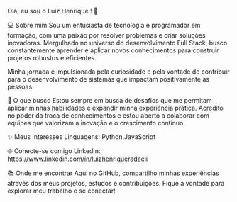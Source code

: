 Olá, eu sou o Luiz Henrique ! 👋

💻 Sobre mim
Sou um entusiasta de tecnologia e programador em formação, com uma paixão por resolver problemas e criar soluções inovadoras. Mergulhado no universo do desenvolvimento Full Stack, busco constantemente aprender e aplicar novos conhecimentos para construir projetos robustos e eficientes.

Minha jornada é impulsionada pela curiosidade e pela vontade de contribuir para o desenvolvimento de sistemas que impactam positivamente as pessoas.

🚀 O que busco
Estou sempre em busca de desafios que me permitam aplicar minhas habilidades e expandir minha experiência prática. Acredito no poder da troca de conhecimentos e estou aberto a colaborar com equipes que valorizam a inovação e o crescimento contínuo.

✨ Meus Interesses
Linguagens: Python,JavaScript


🌐 Conecte-se comigo
LinkedIn: https://www.linkedin.com/in/luizhenriqueradaeli




📚 Onde me encontrar
Aqui no GitHub, compartilho minhas experiências através dos meus projetos, estudos e contribuições. Fique à vontade para explorar meu trabalho e se conectar!

